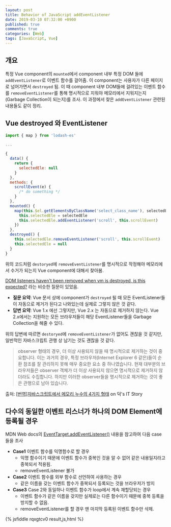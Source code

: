 ```yaml
---
layout: post
title: Behavior of JavaScript addEventListener
date: 2019-03-10 07:32:00 +0900
published: true
comments: true
categories: [Web]
tags: [JavaScript, Vue]
---
```


## 개요
특정 Vue component의 `mounted`에서 component 내부 특정 DOM 들에 `addEventListener`로 이벤트 함수를 걸어줌.
이 component는 사용자가 다른 페이지로 넘어가면서 `destroyed` 됨.
이 때 component 내부 DOM들에 걸려있는 이벤트 함수를 `removeEventListener`를 통해 명시적으로 지워야 메모리에서 지워지는지(Garbage Collection이 되는지)를 조사.
이 과정에서 찾은 `addEventListener` 관련된 내용들도 같이 정리.

## Vue destroyed 와 EventListener

```js
import { map } from 'lodash-es'

...

{
  data() {
    return {
      selectedEle: null
    }
  },
  methods: {
    scrollEvent(e) {
      /* do something */
    }
  },
  mounted() {
    map(this.$el.getElementsByClassName('select_class_name'), selectedEle => {
      this.selectedEle = selectedEle
      this.selectedEle.addEventListener('scroll', this.scrollEvent)
    })  
  },
  destroyed() {
    this.selectedEle.removeEventListener('scroll', this.scrollEvent)
    this.selectedEle = null
  }
}
```
위의 코드처럼 `destoryed`에 `removeEventListener`를 명시적으로 작정해야 메모리에서 수거가 되는지 Vue component에 대해서 찾아봄.

[DOM listeners haven't been removed when vm is destroyed, is this expected?](https://github.com/vuejs/vue/issues/5187) 라는 비슷한 질문이 있었음.
- **질문 요약**: Vue 문서 상에 component가 `destroyed` 될 때 모든 EventListener들이 자동으로 제거가 된다고 나와있는데 실제로 그렇지 않은 것 같다. 
- **답변 요약**: Vue 1.x 에선 그렇지만, Vue 2.x 는 자동으로 제거하지 않는다. Vue 2.x에서는 지원하는 모든 브라우저들이 해당 EventListener들을 Garbage Collection을 해줄 수 있다.

위의 답변에 따르면 `destoryed`에 `removeEventListener`가 없어도 괜찮을 것 같지만, 일반적인 자바스크립트 관행 상 남기는 것도 괜찮을 것 같다. 

> observer 형태의 경우, 더 이상 사용되지 않을 때 명시적으로 제거하는 것이 중요합니다. 이는 과거의 경우, 특정 브라우저(Internet Explorer 6 같은)들이 순환 참조를 잘 관리하지 못해 매우 중요한 요소 중 하나였습니다. 현재 대부분의 브라우저들은 observer 객체가 더 이상 사용되지 않으면 명시적으로 제거하지 않더라도 수집합니다. 하지만 이러한 observer들을 명시적으로 제거하는 것이 좋은 관행으로 남아 있습니다.

출처: [[번역]자바스크립트에서 메모리 누수의 4가지 형태](https://itstory.tk/entry/자바스크립트에서-메모리-누수의-4가지-형태) on 덕's IT Story


## 다수의 동일한 이벤트 리스너가 하나의 DOM Element에 등록될 경우
MDN Web docs의 [EventTarget.addEventListener()](https://developer.mozilla.org/ko/docs/Web/API/EventTarget/addEventListener#%EB%8B%A4%EC%88%98%EC%9D%98_%EB%8F%99%EC%9D%BC%ED%95%9C_%EC%9D%B4%EB%B2%A4%ED%8A%B8_%EB%A6%AC%EC%8A%A4%EB%84%88) 내용을 참고하여 다음 case들을 조사

- **Case1** 이벤트 함수를 익명함수로 할 경우 
  - 익명 함수이기 때문에 이벤트 함수가 중복인 것을 알 수 없어 같은 내용일지라고 중복되서 적용됨.
  - removeEventListener 불가
- **Case2** 이벤트 함수를 외부 함수로 선언하여 사용하는 경우
  - 같은 이름을 갖는 이벤트 함수가 중복되서 등록되는 것을 브라우저가 방지
- **Case3** Case 2와 동일하나 이벤트 함수가 loop에서 계속 재할당되는 경우
  - 이벤트 함수가 같은 이름을 갖지만 실제로는 다른 함수이기 때문에 중복 등록을 방지할 수 없음.
  - removeEventListener를 할 경우 맨 마지막 등록된 이벤트 함수만 삭제.

{% jsfiddle rqxgtcv0 result,js,html %}


